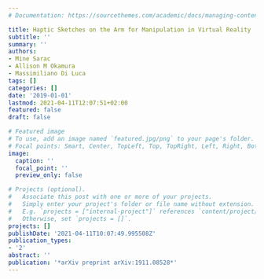 ```yaml
---
# Documentation: https://sourcethemes.com/academic/docs/managing-content/

title: Haptic Sketches on the Arm for Manipulation in Virtual Reality
subtitle: ''
summary: ''
authors:
- Mine Sarac
- Allison M Okamura
- Massimiliano Di Luca
tags: []
categories: []
date: '2019-01-01'
lastmod: 2021-04-11T12:07:51+02:00
featured: false
draft: false

# Featured image
# To use, add an image named `featured.jpg/png` to your page's folder.
# Focal points: Smart, Center, TopLeft, Top, TopRight, Left, Right, BottomLeft, Bottom, BottomRight.
image:
  caption: ''
  focal_point: ''
  preview_only: false

# Projects (optional).
#   Associate this post with one or more of your projects.
#   Simply enter your project's folder or file name without extension.
#   E.g. `projects = ["internal-project"]` references `content/project/deep-learning/index.md`.
#   Otherwise, set `projects = []`.
projects: []
publishDate: '2021-04-11T10:07:49.995508Z'
publication_types:
- '2'
abstract: ''
publication: '*arXiv preprint arXiv:1911.08528*'
---
```

